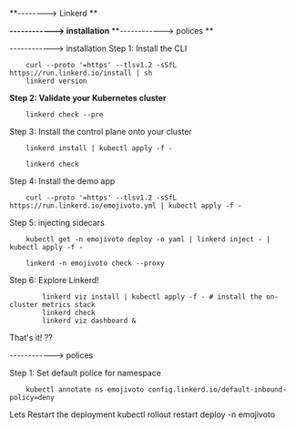 **-------->  Linkerd  **

**------------>  installation**
**------------>  polices **






------------>  installation
Step 1: Install the CLI

		curl --proto '=https' --tlsv1.2 -sSfL https://run.linkerd.io/install | sh
		linkerd version
		

**Step 2: Validate your Kubernetes cluster**
	
		linkerd check --pre

Step 3: Install the control plane onto your cluster

		
		linkerd install | kubectl apply -f -

		linkerd check


Step 4: Install the demo app

		curl --proto '=https' --tlsv1.2 -sSfL https://run.linkerd.io/emojivoto.yml | kubectl apply -f -
		
		

Step 5: injecting sidecars

		kubectl get -n emojivoto deploy -o yaml | linkerd inject - | kubectl apply -f -
  
		linkerd -n emojivoto check --proxy
		


Step 6: Explore Linkerd!
		
			linkerd viz install | kubectl apply -f - # install the on-cluster metrics stack
			linkerd check
			linkerd viz dashboard &
			
			
That's it! ??



------------>  polices 
  
 Step 1:   Set default police for namespace
 
		kubectl annotate ns emojivoto config.linkerd.io/default-inbound-policy=deny
		
Lets Restart the deployment 
			kubectl rollout restart deploy -n emojivoto
			
	
		
		
		
		